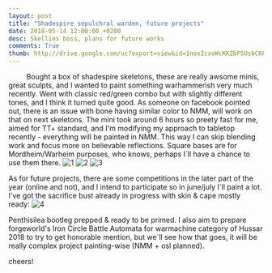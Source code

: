 ```yaml
---
layout: post
title: "Shadespire sepulchral warden, future projects"
date: 2018-05-14 12:00:00 +0200
desc: Skellies boss, plans for future works
comments: True
thumb: http://drive.google.com/uc?export=view&id=1noxIcxoWcKKZbFSUsbCKPbtFgIiObWOL
---
```


&nbsp;&nbsp;&nbsp;&nbsp;&nbsp;&nbsp;&nbsp;&nbsp;
Bought a box of shadespire skeletons, these are really awsome minis, great sculpts, and I wanted to paint something warhammerish very much recently. Went with classic red/green combo but with slightly different tones, and I think it turned quite good. As someone on facebook pointed out, there is an issue with bone having similar color to NMM, will work on that on next skeletons. The mini took around 6 hours so preety fast for me, aimed for TT+ standard, and I'm modifying my approach to tabletop recently - everything will be painted in NMM. This way I can skip blending work and focus more on believable reflections. Square bases are for Mordheim/Warheim purposes, who knows, perhaps I`ll have a chance to use them there. 
![1](http://drive.google.com/uc?export=view&id=1noxIcxoWcKKZbFSUsbCKPbtFgIiObWOL)
![2](http://drive.google.com/uc?export=view&id=1PxLA8qB5kX--rZ8wu5ArWYRZjsOMuyqV)
![3](http://drive.google.com/uc?export=view&id=1bWi22k6ChDyhWCvj-LG3dO9N6tWqsW2f)

As for future projects, there are some competitions in the later part of the year (online and not), and I intend to participate so in june/july I`ll paint a lot. I've got the sacrifice bust already in progress with skin & cape mostly ready:
![4](http://drive.google.com/uc?export=view&id=1K1gOXuD719RhHMzv0VBmN10_8jzSbI9u)

Penthisilea bootleg prepped & ready to be primed.
I also aim to prepare forgeworld's Iron Circle Battle Automata for warmachine category of Hussar 2018 to try to get honorable mention, but we`ll see how that goes, it will be really complex project painting-wise (NMM + osl planned).

cheers!
